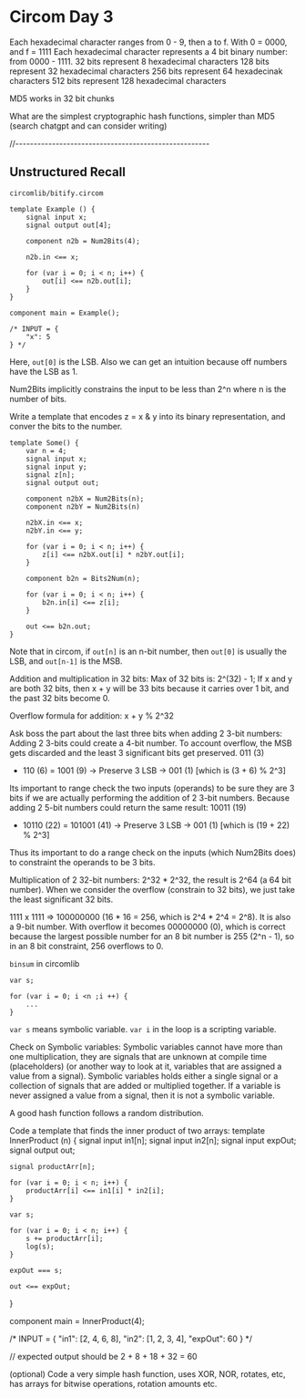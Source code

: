 # Circom Day 3

Each hexadecimal character ranges from 0 - 9, then a to f.
With 0 = 0000, and f = 1111
Each hexadecimal character represents a 4 bit binary number: from 0000 - 1111. 
32 bits represent 8 hexadecimal characters
128 bits represent 32 hexadecimal characters
256 bits represent 64 hexadecinak characters
512 bits represent 128 hexadecimal characters

MD5 works in 32 bit chunks

What are the simplest cryptographic hash functions, simpler than MD5 (search chatgpt and can consider writing)

//-----------------------------------------------------

## Unstructured Recall

`circomlib/bitify.circom`

```
template Example () {
    signal input x;
    signal output out[4];

    component n2b = Num2Bits(4);

    n2b.in <== x;

    for (var i = 0; i < n; i++) {
        out[i] <== n2b.out[i];
    }
}

component main = Example();

/* INPUT = {
    "x": 5
} */
```

Here, `out[0]` is the LSB. Also we can get an intuition because off numbers have the LSB as 1.

Num2Bits implicitly constrains the input to be less than 2^n where n is the number of bits.

Write a template that encodes z = x & y into its binary representation, and conver the bits to the number.
```
template Some() {
    var n = 4;
    signal input x;
    signal input y;
    signal z[n];
    signal output out;

    component n2bX = Num2Bits(n);
    component n2bY = Num2Bits(n)

    n2bX.in <== x;
    n2bY.in <== y;

    for (var i = 0; i < n; i++) {
        z[i] <== n2bX.out[i] * n2bY.out[i];
    }

    component b2n = Bits2Num(n);

    for (var i = 0; i < n; i++) {
        b2n.in[i] <== z[i];
    }

    out <== b2n.out;
}
```

Note that in circom, if `out[n]` is an n-bit number, then `out[0]` is usually the LSB, and `out[n-1]` is the MSB.

Addition and multiplication in 32 bits:
Max of 32 bits is: 2^(32) - 1;
If x and y are both 32 bits, then x + y will be 33 bits because it carries over 1 bit, and the past 32 bits become 0.

Overflow formula for addition: x + y % 2^32

Ask boss the part about the last three bits when adding 2 3-bit numbers:
Adding 2 3-bits could create a 4-bit number. To account overflow, the MSB gets discarded and the 
least 3 significant bits get preserved.
   011 (3)
+  110 (6)
= 1001 (9) -> Preserve 3 LSB -> 001 (1) [which is (3 + 6) % 2^3]

Its important to range check the two inputs (operands) to be sure they are 3 bits if we are actually
performing the addition of 2 3-bit numbers. Because adding 2 5-bit numbers could return the same result:
    10011 (19)
+   10110 (22)
=  101001 (41) -> Preserve 3 LSB -> 001 (1) [which is (19 + 22) % 2^3]

Thus its important to do a range check on the inputs (which Num2Bits does) to constraint the operands
to be 3 bits.

Multiplication of 2 32-bit numbers: 2^32 * 2^32, the result is 2^64 (a 64 bit number).
When we consider the overflow (constrain to 32 bits), we just take the least significant 32 bits.

1111 x 1111 => 100000000 (16 * 16 = 256, which is 2^4 * 2^4 = 2^8). It is also a 9-bit number.
With overflow it becomes 00000000 (0), which is correct because the largest possible number for
an 8 bit number is 255 (2^n - 1), so in an 8 bit constraint, 256 overflows to 0.

`binsum` in circomlib

```
var s;

for (var i = 0; i <n ;i ++) {
    ...
}
```
`var s` means symbolic variable.
`var i` in the loop is a scripting variable.

Check on Symbolic variables:
Symbolic variables cannot have more than one multiplication, they are signals that are unknown at 
compile time (placeholders) (or another way to look at it, variables that are assigned a value from a signal).
Symbolic variables holds either a single signal or a collection of signals that are added or multiplied together.
If a variable is never assigned a value from a signal, then it is not a symbolic variable.

A good hash function follows a random distribution.

Code a template that finds the inner product of two arrays:
template InnerProduct (n) {
    signal input in1[n];
    signal input in2[n];
    signal input expOut;
    signal output out;

    signal productArr[n];

    for (var i = 0; i < n; i++) {
        productArr[i] <== in1[i] * in2[i]; 
    }

    var s;

    for (var i = 0; i < n; i++) {
        s += productArr[i];
        log(s);
    }

    expOut === s;

    out <== expOut;
}

component main = InnerProduct(4);

/* INPUT = {
    "in1": [2, 4, 6, 8],
    "in2": [1, 2, 3, 4],
    "expOut": 60
} */

// expected output should be 2 + 8 + 18 + 32 = 60

(optional) Code a very simple hash function, uses XOR, NOR, rotates, etc, has arrays for bitwise operations, rotation amounts etc.